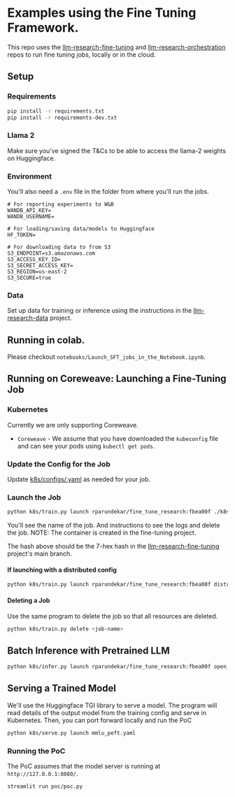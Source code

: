 # Examples using the Fine Tuning Framework.
This repo uses the [llm-research-fine-tuning](https://github.com/ai-hero/llm-research-fine-tuning) and [llm-research-orchestration](https://github.com/ai-hero/llm-research-orchestration) repos to run fine tuning jobs, locally or in the cloud.

## Setup

### Requirements
```sh
pip install -r requirements.txt
pip install -r requirements-dev.txt
```

### Llama 2
Make sure you've signed the T&Cs to be able to access the llama-2 weights on Huggingface.

### Environment
You'll also need a `.env` file in the folder from where you'll run the jobs.
```
# For reporting experiments to W&B
WANDB_API_KEY=
WANDB_USERNAME=

# For loading/saving data/models to Huggingface
HF_TOKEN=

# For downloading data to from S3
S3_ENDPOINT=s3.amazonaws.com
S3_ACCESS_KEY_ID=
S3_SECRET_ACCESS_KEY=
S3_REGION=us-east-2
S3_SECURE=true
```

### Data
Set up data for training or inference using the instructions in the [llm-research-data](https://github.com/ai-hero/llm-research-data) project.

## Running in colab.
Please checkout `notebooks/Launch_SFT_jobs_in_the_Notebook.ipynb`.

## Running on Coreweave: Launching a Fine-Tuning Job

### Kubernetes
Currently we are only supporting Coreweave.
- `Coreweave` - We assume that you have downloaded the `kubeconfig` file and can see your pods using `kubectl get pods`.

### Update the Config for the Job
Update [k8s/configs/<YOUR CONFIG>.yaml](k8s/yamls/) as needed for your job.

### Launch the Job
```sh
python k8s/train.py launch rparundekar/fine_tune_research:fbea00f ./k8s/configs/mmlu_peft.yaml
```
You'll see the name of the job. And instructions to see the logs and delete the job.
NOTE: The container is created in the fine-tuning project.

The hash above should be the 7-hex hash in the [llm-research-fine-tuning](https://github.com/ai-hero/llm-research-fine-tuning) project's main branch.


#### If launching with a distributed config
```sh
python k8s/train.py launch rparundekar/fine_tune_research:fbea00f distributed_default.yaml -d fsdp_single_worker.yaml
```

#### Deleting a Job
Use the same program to delete the job so that all resources are deleted.
```sh
python k8s/train.py delete <job-name>
```

## Batch Inference with Pretrained LLM
```sh
python k8s/infer.py launch rparundekar/fine_tune_research:fbea00f open_instruct_batch_inference.yaml
```

## Serving a Trained Model
We'll use the Huggingface TGI library to serve a model. The program will read details of the output model from the training config and serve in Kubernetes.
Then, you can port forward locally and run the PoC
```sh
python k8s/serve.py launch mmlu_peft.yaml
```

### Running the PoC
The PoC assumes that the model server is running at `http://127.0.0.1:8080/`.

```sh
streamlit run poc/poc.py
```
